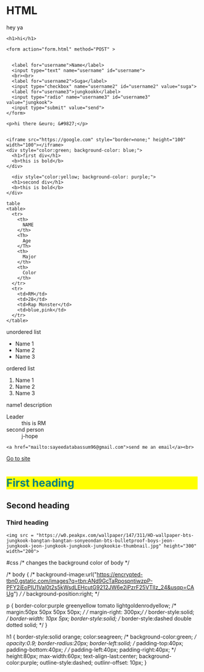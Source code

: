 # HTML
<!DOCTYPE html>
<html>
  <head>
    <title>
      salam
    </title>
    <link rel="stylesheet" href="style.css">
    <link rel="icon" href="https://i.pinimg.com/736x/2c/f6/08/2cf6089a48a31545aca38c9d83e8058d.jpg">
  </head>
  
  <body>
    <p>hey ya</p>

    <h1>hi</h1>
    
    <form action="form.html" method="POST" >

      
      <label for="username">Name</label>
      <input type="text" name="username" id="username">
      <br><br>
      <label for="username2">Suga</label>
      <input type="checkbox" name="username2" id="username2" value="suga">
      <label for="username3">jungkookk</label>
      <input type="radio" name="username3" id="username3" value="jungkook">
      <input type="submit" value="send">
    </form>
    
    <p>hi there &euro; &#9827;</p>

    
    <iframe src="https://google.com" style="border=none;" height="100" width="100"></iframe>
    <div style="color:green; background-color: blue;">
      <h1>first div</h1>
      <b>this is bold</b>
    </div>

      <div style="color:yellow; background-color: purple;">
      <h1>second div</h1>
      <b>this is bold</b>
    </div>
    
    table
    <table>
      <tr>
        <th>
          NAME
        </th>
        <Th>
          Age
        </Th>
        <th>
          Major
        </th>
        <th>
          Color
        </th>
      </tr>
      <tr>
        <td>RM</td>
        <td>28</td>
        <td>Rap Monster</td>
        <td>blue,pink</td>
      </tr>
    </table>
unordered list
    <ul>
      <li>Name 1</li>
      <li>Name 2</li>
      <li>Name 3</li>
    </ul>
  ordered list
     <ol>
      <li>Name 1</li>
      <li>Name 2</li>
      <li>Name 3</li>
    </ol>
name1
    description
    <dl>
      <dt>Leader</dt>
      <dd>this is RM</dd>
        <dt>
          second person
        </dt>
      <dd>j-hope</dd>
        <dd></dd>
    </dl>

    
    <a href="mailto:sayeedatabassum96@gmail.com">send me an email</a><br>
  <a href = "https://google.com" target="_blank">Go to site</a>    <!-- the code below displays heading-->
    <h1 id = welcome style = "color:teal; background-color:yellow">First heading</h1>
    <h2>Second heading</h2>
    <h3>Third heading</h3>
  <!--
    <pre>
      <strong>
        my you
      </strong>
      <hr>
      <i>stay alive</i>
      <hr>
      <em>
        that that i like that
      </em>
      <hr>
      <b>wild flower</b>
      <hr>
      <sup>
        christmas tree
      </sup>
      <hr>
      <mark>my universe</mark>
      <hr>
      don't <del>hate</del> yourself
      <hr>
      always <ins>love</ins> yourself
      <hr>
      be like a <small>diamond</small> in the sky.
      <hr>
      7BTS<sup>1Army</sup>
      <hr>
    </pre>
  -->  
    

    <img src = "https://w0.peakpx.com/wallpaper/147/311/HD-wallpaper-bts-jungkook-bangtan-bangtan-sonyeondan-bts-bulletproof-boys-jeon-jungkook-jeon-jungkook-jungkook-jungkookie-thumbnail.jpg" height="300" width="200">
    
  </body>
</html>

#css
/* changes the background color of body */

/* body {
/*  background-image:url("https://encrypted-tbn0.gstatic.com/images?q=tbn:ANd9GcTaRpospntiwzpP-PFY2iEoPIU1Val0t2s5kWsdLEHcutG9212JW6e2iPzrF25VTlIz_24&usqp=CAUg") */
/*  background-position:right; */


p {
  border-color:purple greenyellow tomato lightgoldenrodyellow;
/*   margin:50px 50px 50px 50px;  */
/*   margin-right: 300px;*/
/*   border-style:solid; */
  border-width: 10px 5px;
  border-style:solid;
/*   border-style:dashed double dotted solid; */
}

h1 {
  border-style:solid orange;
  color:seagreen;
/*   background-color:green; */
  opacity:0.9;
  border-radius:20px;
  border-left:solid;
/*   padding-top:40px;
  padding-bottom:40px; */
/*   padding-left:40px;
  padding-right:40px; */
  height:80px;
  max-width:60px;
  text-align-last:center;
  background-color:purple;
  outline-style:dashed;
  outlinr-offset: 10px;
}
